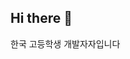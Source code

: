 ## Hi there 👋

한국 고등학생 개발자자입니다
<!--
**Marlozing/Marlozing** is a ✨ _special_ ✨ repository because its `README.md` (this file) appears on your GitHub profile.


-->
